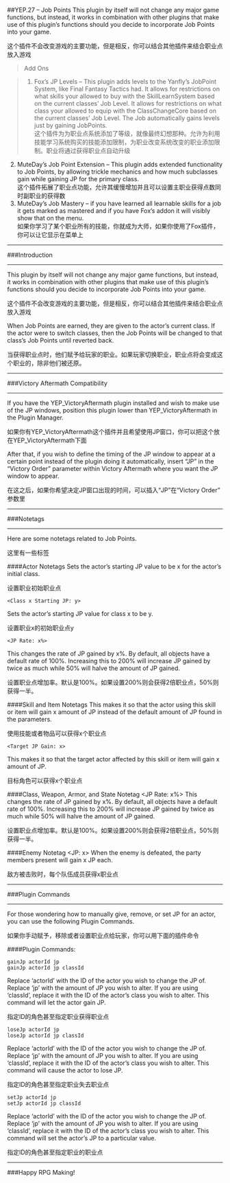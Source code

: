 ##YEP.27 – Job Points
This plugin by itself will not change any major game functions, but instead, it works in combination with other plugins that make use of this plugin’s functions should you decide to incorporate Job Points into your game.

这个插件不会改变游戏的主要功能，但是相反，你可以结合其他插件来结合职业点放入游戏

>Add Ons

>1. Fox’s JP Levels – This plugin adds levels to the Yanfly’s JobPoint System, like Final Fantasy Tactics had. It allows for restrictions on what skills your allowed to buy with the SkillLearnSystem based on the current classes’ Job Level. It allows for restrictions on what class your allowed to equip with the ClassChangeCore based on the current classes’ Job Level. The Job automatically gains levels just by gaining JobPoints.  
这个插件为为职业点系统添加了等级，就像最终幻想那种。允许为利用技能学习系统购买的技能添加限制，为职业改变系统改变的职业添加限制。职业将通过获得职业点自动升级  
2. MuteDay’s Job Point Extension – This plugin adds extended functionality to Job Points, by allowing trickle mechanics and how much subclasses gain while gaining JP for the primary class.  
这个插件拓展了职业点功能，允许其缓慢增加并且可以设置主职业获得点数同时副职业的获得数  
3. MuteDay’s Job Mastery – if you have learned all learnable skills for a job it gets marked as mastered and if you have Fox’s addon it will visibly show that on the menu.  
如果你学习了某个职业所有的技能，你就成为大师，如果你使用了Fox插件，你可以让它显示在菜单上

***
###Introduction
***

This plugin by itself will not change any major game functions, but instead, it works in combination with other plugins that make use of this plugin’s functions should you decide to incorporate Job Points into your game.

这个插件不会改变游戏的主要功能，但是相反，你可以结合其他插件来结合职业点放入游戏

When Job Points are earned, they are given to the actor’s current class. If the actor were to switch classes, then the Job Points will be changed to that class’s Job Points until reverted back.

当获得职业点时，他们赋予给玩家的职业。如果玩家切换职业，职业点将会变成这个职业的，除非他们被还原。

***
###Victory Aftermath Compatibility
***

If you have the YEP_VictoryAftermath plugin installed and wish to make use of the JP windows, position this plugin lower than YEP_VictoryAftermath in the Plugin Manager.

如果你有YEP_VictoryAftermath这个插件并且希望使用JP窗口，你可以把这个放在YEP_VictoryAftermath下面

After that, if you wish to define the timing of the JP window to appear at a certain point instead of the plugin doing it automatically, insert “JP” in the “Victory Order” parameter within Victory Aftermath where you want the JP window to appear.

在这之后，如果你希望决定JP窗口出现的时间，可以插入“JP”在“Victory Order” 参数里

***
###Notetags
***

Here are some notetags related to Job Points.

这里有一些标签

####Actor Notetags
	<Starting JP: x>
Sets the actor’s starting JP value to be x for the actor’s initial class.

设置职业初始职业点

	<Class x Starting JP: y>
Sets the actor’s starting JP value for class x to be y.

设置职业x的初始职业点y

	<JP Rate: x%>
This changes the rate of JP gained by x%. By default, all objects have a default rate of 100%. Increasing this to 200% will increase JP gained by twice as much while 50% will halve the amount of JP gained.

设置职业点增加率。默认是100%。如果设置200%则会获得2倍职业点，50%则获得一半。

####Skill and Item Notetags
	<JP Gain: x>
This makes it so that the actor using this skill or item will gain x amount of JP instead of the default amount of JP found in the parameters.

使用技能或者物品可以获得x个职业点

	<Target JP Gain: x>
This makes it so that the target actor affected by this skill or item will gain x amount of JP.

目标角色可以获得x个职业点

####Class, Weapon, Armor, and State Notetag
	<JP Rate: x%>
This changes the rate of JP gained by x%. By default, all objects have a default rate of 100%. Increasing this to 200% will increase JP gained by twice as much while 50% will halve the amount of JP gained.

设置职业点增加率。默认是100%。如果设置200%则会获得2倍职业点，50%则获得一半。

####Enemy Notetag
	<JP: x>
When the enemy is defeated, the party members present will gain x JP each.

敌方被击败时，每个队伍成员获得x职业点

***
###Plugin Commands
***

For those wondering how to manually give, remove, or set JP for an actor, you can use the following Plugin Commands.

如果你手动赋予，移除或者设置职业点给玩家，你可以用下面的插件命令

####Plugin Commands:

	gainJp actorId jp
	gainJp actorId jp classId
Replace ‘actorId’ with the ID of the actor you wish to change the JP of. Replace ‘jp’ with the amount of JP you wish to alter. If you are using ‘classId’, replace it with the ID of the actor’s class you wish to alter. This command will let the actor gain JP.

指定ID的角色甚至指定职业获得职业点

	loseJp actorId jp
	loseJp actorId jp classId
Replace ‘actorId’ with the ID of the actor you wish to change the JP of. Replace ‘jp’ with the amount of JP you wish to alter. If you are using ‘classId’, replace it with the ID of the actor’s class you wish to alter. This command will cause the actor to lose JP.

指定ID的角色甚至指定职业失去职业点

	setJp actorId jp
	setJp actorId jp classId
Replace ‘actorId’ with the ID of the actor you wish to change the JP of. Replace ‘jp’ with the amount of JP you wish to alter. If you are using ‘classId’, replace it with the ID of the actor’s class you wish to alter. This command will set the actor’s JP to a particular value.

指定ID的角色甚至指定职业的职业点

***
###Happy RPG Making!

